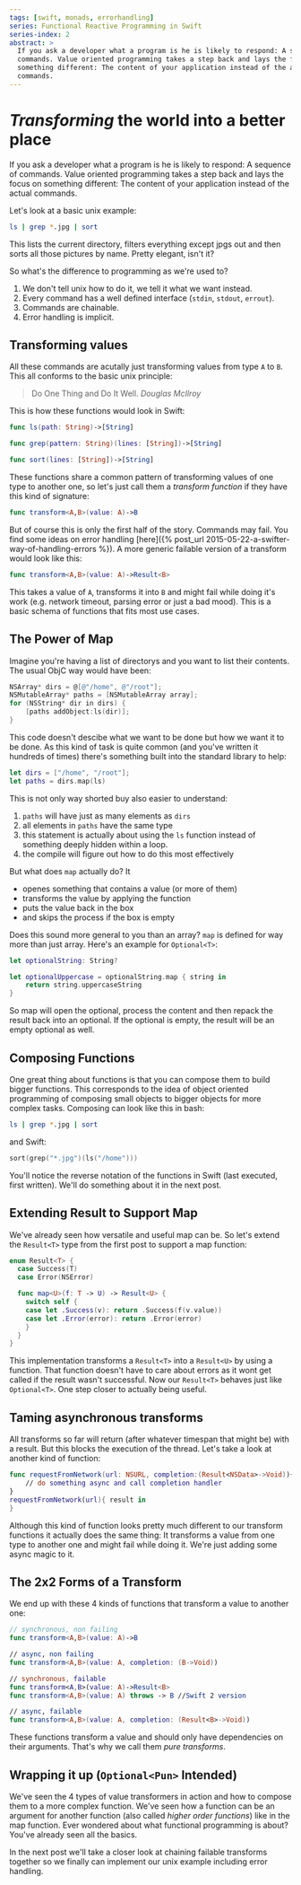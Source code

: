 ```yaml
---
tags: [swift, monads, errorhandling]
series: Functional Reactive Programming in Swift
series-index: 2
abstract: >
  If you ask a developer what a program is he is likely to respond: A sequence of
  commands. Value oriented programming takes a step back and lays the focus on
  something different: The content of your application instead of the actual
  commands.
---
```


# *Transforming* the world into a better place

If you ask a developer what a program is he is likely to respond: A sequence of
commands. Value oriented programming takes a step back and lays the focus on
something different: The content of your application instead of the actual
commands.

Let's look at a basic unix example:

```bash
ls | grep *.jpg | sort
```

This lists the current directory, filters everything except jpgs out and then
sorts all those pictures by name. Pretty elegant, isn't it?

So what's the difference to programming as we're used to?

1. We don't tell unix how to do it, we tell it what we want instead.
2. Every command has a well defined interface (`stdin`, `stdout`, `errout`).
3. Commands are chainable.
4. Error handling is implicit.

## Transforming values

All these commands are acutally just transforming values from type `A` to `B`.
This all conforms to the basic unix principle:

> Do One Thing and Do It Well.
> <cite>Douglas McIlroy</cite>

This is how these functions would look in Swift:

```swift
func ls(path: String)->[String]

func grep(pattern: String)(lines: [String])->[String]

func sort(lines: [String])->[String]
```

These functions share a common pattern of transforming values of one type to
another one, so let's just call them a _transform function_ if they have this
kind of signature:

```swift
func transform<A,B>(value: A)->B
```

But of course this is only the first half of the story. Commands may fail. You
find some ideas on error handling [here]({% post_url 2015-05-22-a-swifter-way-of-handling-errors %}).
A more generic failable version of a transform would look like this:

```swift
func transform<A,B>(value: A)->Result<B>
```

This takes a value of `A`, transforms it into `B` and might fail while doing it's
work (e.g. network timeout, parsing error or just a bad mood). This is a basic
schema of functions that fits most use cases.

## The Power of Map

Imagine you're having a list of directorys and you want to list their contents.
The usual ObjC way would have been:

```objective-c
NSArray* dirs = @[@"/home", @"/root"];
NSMutableArray* paths = [NSMutableArray array];
for (NSString* dir in dirs) {
    [paths addObject:ls(dir)];
}
```

This code doesn't descibe what we want to be done but how we want it to be done.
As this kind of task is quite common (and you've written it hundreds of times)
there's something built into the standard library to help:

```swift
let dirs = ["/home", "/root"];
let paths = dirs.map(ls)
```

This is not only way shorted buy also easier to understand:

1. `paths` will have just as many elements as `dirs`
2. all elements in `paths` have the same type
3. this statement is actually about using the `ls` function instead of something
  deeply hidden within a loop.
4. the compile will figure out how to do this most effectively

But what does `map` actually do? It

- openes something that contains a value (or more of them)
- transforms the value by applying the function
- puts the value back in the box
- and skips the process if the box is empty

Does this sound more general to you than an array? `map` is defined for way more
than just array. Here's an example for `Optional<T>`:

```swift
let optionalString: String?

let optionalUppercase = optionalString.map { string in
    return string.uppercaseString
}
```

So map will open the optional, process the content and then repack the result
back into an optional. If the optional is empty, the result will be an empty
optional as well.

## Composing Functions

One great thing about functions is that you can compose them to build bigger
functions. This corresponds to the idea of object oriented programming of
composing small objects to bigger objects for more complex tasks. Composing
can look like this in bash:

```bash
ls | grep *.jpg | sort
```
and Swift:

```swift
sort(grep("*.jpg")(ls("/home")))
```

You'll notice the reverse notation of the functions in Swift (last executed,
first written). We'll do something about it in the next post.

## Extending Result to Support Map

We've already seen how versatile and useful map can be. So let's extend the
`Result<T>` type from the first post to support a map function:

```swift
enum Result<T> {
  case Success(T)
  case Error(NSError)

  func map<U>(f: T -> U) -> Result<U> {
    switch self {
    case let .Success(v): return .Success(f(v.value))
    case let .Error(error): return .Error(error)
    }
  }
}
```

This implementation transforms a `Result<T>` into a `Result<U>` by using a
function. That function doesn't have to care about errors as it wont get called
if the result wasn't successful. Now our `Result<T>` behaves just like
`Optional<T>`. One step closer to actually being useful.

## Taming asynchronous transforms

All transforms so far will return (after whatever timespan that might be)
with a result. But this blocks the execution of the thread. Let's
take a look at another kind of function:

```swift
func requestFromNetwork(url: NSURL, completion:(Result<NSData>->Void)){
    // do something async and call completion handler
}
requestFromNetwork(url){ result in
}
```

Although this kind of function looks pretty much different to our transform
functions it actually does the same thing: It transforms a value from one type
to another one and might fail while doing it. We're just adding some async magic
to it.

## The 2x2 Forms of a Transform

We end up with these 4 kinds of functions that transform a value to another one:

```swift
// synchronous, non failing
func transform<A,B>(value: A)->B

// async, non failing
func transform<A,B>(value: A, completion: (B->Void))

// synchronous, failable
func transform<A,B>(value: A)->Result<B>
func transform<A,B>(value: A) throws -> B //Swift 2 version

// async, failable
func transform<A,B>(value: A, completion: (Result<B>->Void))
```

These functions transform a value and should only have dependencies on their
arguments. That's why we call them _pure transforms_.

## Wrapping it up (`Optional<Pun>` Intended)

We've seen the 4 types of value transformers in action and how to compose them
to a more complex function. We've seen how a function can be an argument for
another function (also called _higher order functions_) like in the map function.
Ever wondered about what functional programming is about? You've already seen
all the basics.

In the next post we'll take a closer look at chaining failable transforms together
so we finally can implement our unix example including error handling.
